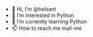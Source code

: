 - 👋 Hi, I’m @helsant
- 👀 I’m interested in Python
- 🌱 I’m currently learning Python
- 📫 How to reach me mail-me
